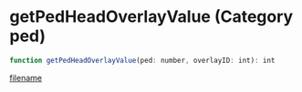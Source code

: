 # getPedHeadOverlayValue (Category ped)

```js
function getPedHeadOverlayValue(ped: number, overlayID: int): int
```

[filename](getPedHeadOverlayValue_m.md ':include')